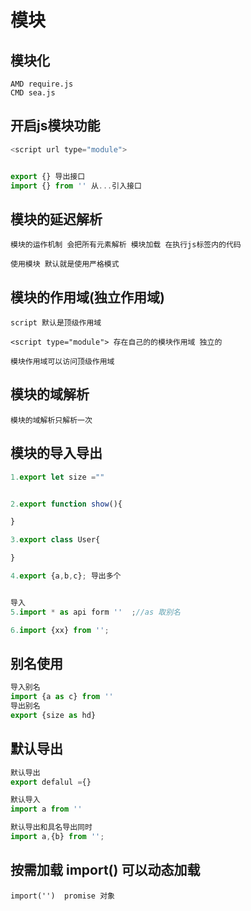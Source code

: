 # 模块
## 模块化
```
AMD require.js
CMD sea.js
```

## 开启js模块功能
```js
<script url type="module">


export {} 导出接口
import {} from '' 从...引入接口

```
## 模块的延迟解析
```
模块的运作机制 会把所有元素解析 模块加载 在执行js标签内的代码

使用模块 默认就是使用严格模式

```

## 模块的作用域(独立作用域)
```
script 默认是顶级作用域

<script type="module"> 存在自己的的模块作用域 独立的

模块作用域可以访问顶级作用域

```
## 模块的域解析
```
模块的域解析只解析一次

```

## 模块的导入导出
```js
1.export let size =""


2.export function show(){

}

3.export class User{

}

4.export {a,b,c}; 导出多个


导入
5.import * as api form ''  ;//as 取别名

6.import {xx} from '';

```
## 别名使用
```js
导入别名
import {a as c} from ''
导出别名
export {size as hd}

```

## 默认导出
```js
默认导出
export defalul ={}

默认导入
import a from ''

默认导出和具名导出同时
import a,{b} from ''; 
```
## 按需加载 import() 可以动态加载
```
import('')  promise 对象

```